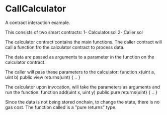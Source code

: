 # CallCalculator
A contract interaction example.

This consists of two smart contracts:
1- Calculator.sol 
2- Caller.sol

The calculator contract contains the main functions. The caller contract will call a function fro the calculator contract to process data.

The data are passed as arguments to a parameter in the function on the calculator contract.

The caller will pass these parameters to the calculator:
function x(uint a, uint b) public view returns(uint) { .. }

The calculator upon invocation, will take the parameters as arguments and run the function:
function add(uint x, uint y) public pure returns(uint} { .. }

Since the data is not being stored onchain, to change the state, there is no gas cost. The function called is a "pure returns" type.





